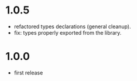 # 1.0.5
- refactored types declarations (general cleanup).
- fix: types properly exported from the library.

# 1.0.0
- first release